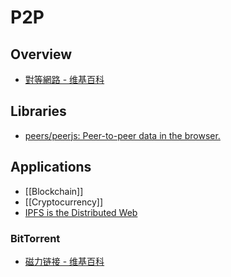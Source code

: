 # P2P

## Overview

- [對等網路 - 维基百科](https://zh.wikipedia.org/wiki/%E5%B0%8D%E7%AD%89%E7%B6%B2%E8%B7%AF)

## Libraries

- [peers/peerjs: Peer-to-peer data in the browser.](https://github.com/peers/peerjs)

## Applications

- [[Blockchain]]
- [[Cryptocurrency]]
- [IPFS is the Distributed Web](https://ipfs.io/)

### BitTorrent

- [磁力链接 - 维基百科](https://zh.wikipedia.org/wiki/%E7%A3%81%E5%8A%9B%E9%93%BE%E6%8E%A5)